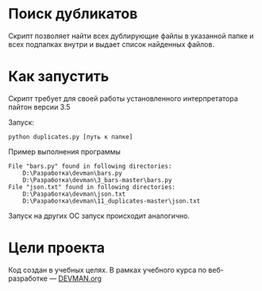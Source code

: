 # Поиск дубликатов

Скрипт позволяет найти всех дублирующие файлы в указанной папке и всех подпапках внутри и выдает список найденных файлов.

# Как запустить

Скрипт требует для своей работы установленного интерпретатора пайтон версии 3.5

Запуск:

```
python duplicates.py [путь к папке]
```

Пример выполнения программы

```
File "bars.py" found in following directories:
    D:\Разработка\devman\bars.py
    D:\Разработка\devman\3_bars-master\bars.py
File "json.txt" found in following directories:
    D:\Разработка\devman\json.txt
    D:\Разработка\devman\11_duplicates-master\json.txt
```


Запуск на других ОС запуск происходит аналогично.

# Цели проекта

Код создан в учебных целях. В рамках учебного курса по веб-разработке ― [DEVMAN.org](https://devman.org)
